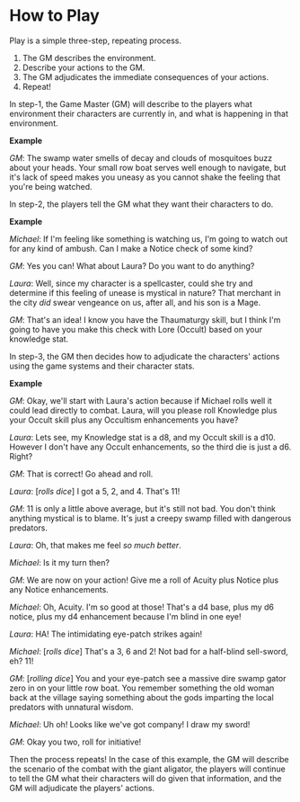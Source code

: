 # How to Play

Play is a simple three-step, repeating process.

1. The GM describes the environment.
2. Describe your actions to the GM.
3. The GM adjudicates the immediate consequences of your actions.
4. Repeat!

In step-1, the Game Master (GM) will describe to the players what environment their characters are currently in, and what is happening in that environment.

**Example**

*GM*: The swamp water smells of decay and clouds of mosquitoes buzz about your heads. Your small row boat serves well enough to navigate, but it's lack of speed
makes you uneasy as you cannot shake the feeling that you're being watched.

In step-2, the players tell the GM what they want their characters to do.

**Example**

*Michael*: If I'm feeling like something is watching us, I'm going to watch out for any kind of ambush. Can I make a Notice check of some kind?

*GM*: Yes you can! What about Laura? Do you want to do anything?

*Laura*: Well, since my character is a spellcaster, could she try and determine if this feeling of unease is mystical in nature? That merchant in the city *did*
swear vengeance on us, after all, and his son is a Mage.

*GM*: That's an idea! I know you have the Thaumaturgy skill, but I think I'm going to have you make this check with Lore (Occult) based on your knowledge stat.

In step-3, the GM then decides how to adjudicate the characters' actions using the game systems and their character stats.

**Example**

*GM*: Okay, we'll start with Laura's action because if Michael rolls well it could lead directly to combat. Laura, will you please roll Knowledge plus your Occult
skill plus any Occultism enhancements you have?

*Laura*: Lets see, my Knowledge stat is a d8, and my Occult skill is a d10. However I don't have any Occult enhancements, so the third die is just a d6. Right?

*GM*: That is correct! Go ahead and roll.

*Laura*: [*rolls dice*] I got a 5, 2, and 4. That's 11!

*GM*: 11 is only a little above average, but it's still not bad. You don't think anything mystical is to blame. It's just a creepy swamp filled with dangerous
predators.

*Laura*: Oh, that makes me feel *so much better*.

*Michael*: Is it my turn then?

*GM*: We are now on your action! Give me a roll of Acuity plus Notice plus any Notice enhancements.

*Michael*: Oh, Acuity. I'm so good at those! That's a d4 base, plus my d6 notice, plus my d4 enhancement because I'm blind in one eye!

*Laura*: HA! The intimidating eye-patch strikes again!

*Michael*: [*rolls dice*] That's a 3, 6 and 2! Not bad for a half-blind sell-sword, eh? 11!

*GM*: [*rolling dice*] You and your eye-patch see a massive dire swamp gator zero in on your little row boat. You remember something the old woman back at the
village saying something about the gods imparting the local predators with unnatural wisdom.

*Michael*: Uh oh! Looks like we've got company! I draw my sword!

*GM*: Okay you two, roll for initiative!

Then the process repeats! In the case of this example, the GM will describe the scenario of the combat with the giant aligator, the players will continue
to tell the GM what their characters will do given that information, and the GM will adjudicate the players' actions.
